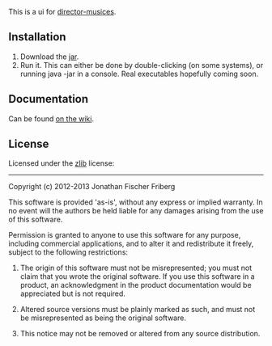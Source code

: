 This is a ui for [director-musices](https://github.com/docfry/Director-Musices).

## Installation

1. Download the [jar](http://sourceforge.net/projects/clj-dm/files/release/cross-platform/director-musices-3.0.0-standalone.jar/download).
2. Run it. This can either be done by double-clicking (on some systems),
or running java -jar <filename> in a console. Real executables hopefully coming soon.

## Documentation

Can be found [on the wiki](../../wiki).

## License

Licensed under the [zlib](http://en.wikipedia.org/wiki/Zlib_license) license:

---

Copyright (c) 2012-2013 Jonathan Fischer Friberg

This software is provided 'as-is', without any express or implied warranty. In no event will the authors be held liable for any damages arising from the use of this software.

Permission is granted to anyone to use this software for any purpose, including commercial applications, and to alter it and redistribute it freely, subject to the following restrictions:

1. The origin of this software must not be misrepresented; you must not claim that you wrote the original software. If you use this software in a product, an acknowledgment in the product documentation would be appreciated but is not required.

2. Altered source versions must be plainly marked as such, and must not be misrepresented as being the original software.

3. This notice may not be removed or altered from any source distribution.